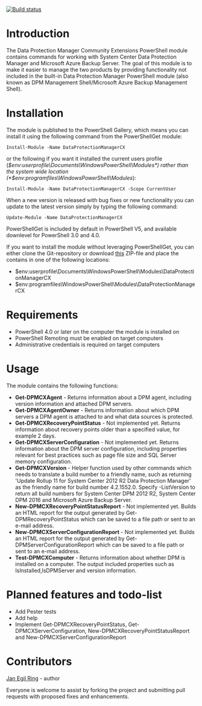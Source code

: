 [![Build status](https://ci.appveyor.com/api/projects/status/a1co1l9w72p93dl7?svg=true)](https://ci.appveyor.com/project/janegilring/dataprotectionmanagercx)

# Introduction

The Data Protection Manager Community Extensions PowerShell module contains commands for working with System Center Data Protection Manager and Microsoft Azure Backup Server.
The goal of this module is to make it easier to manage the two products by providing functionality not included in the built-in Data Protection Manager PowerShell module (also known as DPM Management Shell/Microsoft Azure Backup Management Shell).

# Installation

The module is published to the PowerShell Gallery, which means you can install it using the following command from the PowerShellGet module:

`Install-Module -Name DataProtectionManagerCX`

or the following if you want it installed the current users profile (*$env:userprofile\Documents\WindowsPowerShell\Modules*) rather than the system wide location (*$env:programfiles\WindowsPowerShell\Modules*):

`Install-Module -Name DataProtectionManagerCX -Scope CurrentUser`

When a new version is released with bug fixes or new functionality you can update to the latest version simply by typing the following command:

`Update-Module -Name DataProtectionManagerCX`

PowerShellGet is included by default in PowerShell V5, and available downlevel for PowerShell 3.0 and 4.0.

If you want to install the module without leveraging PowerShellGet, you can either clone the Git-repository or download [this](https://github.com/janegilring/DataProtectionManagerCX/archive/master.zip) ZIP-file and place the contains in one of the following locations:
- $env:userprofile\Documents\WindowsPowerShell\Modules\DataProtectionManagerCX
- $env:programfiles\WindowsPowerShell\Modules\DataProtectionManagerCX

# Requirements

- PowerShell 4.0 or later on the computer the module is installed on
- PowerShell Remoting must be enabled on target computers
- Administrative credentials is required on target computers

# Usage

The module contains the following functions:
- **Get-DPMCXAgent** - Returns information about a DPM agent, including version information and attached DPM servers.
- **Get-DPMCXAgentOwner** - Returns information about which DPM servers a DPM agent is attached to and what data sources is protected.
- **Get-DPMCXRecoveryPointStatus** - Not implemented yet. Returns information about recovery points older than a specified value, for example 2 days.
- **Get-DPMCXServerConfiguration** - Not implemented yet. Returns information about the DPM server configuration, including properties relevant for best practices such as page file size and SQL Server memory configuration.
- **Get-DPMCXVersion** - Helper function used by other commands which needs to translate a build number to a friendly name, such as returning 'Update Rollup 11 for System Center 2012 R2 Data Protection Manager' as the friendly name for build number 4.2.1552.0. Specify -ListVersion to return all build numbers for System Center DPM 2012 R2, System Center DPM 2016 and Microsoft Azure Backup Server. 
- **New-DPMCXRecoveryPointStatusReport** - Not implemented yet. Builds an HTML report for the output generated by Get-DPMRecoveryPointStatus which can be saved to a file path or sent to an e-mail address.
- **New-DPMCXServerConfigurationReport** - Not implemented yet.  Builds an HTML report for the output generated by Get-DPMServerConfigurationReport which can be saved to a file path or sent to an e-mail address.
- **Test-DPMCXComputer** -  Returns information about whether DPM is installed on a computer. The output included properties such as IsInstalled,IsDPMServer and version information.

# Planned features and todo-list

- Add Pester tests
- Add help
- Implement Get-DPMCXRecoveryPointStatus, Get-DPMCXServerConfiguration, New-DPMCXRecoveryPointStatusReport and New-DPMCXServerConfigurationReport

# Contributors

[Jan Egil Ring](https://twitter.com/JanEgilRing) - author

Everyone is welcome to assist by forking the project and submitting pull requests with proposed fixes and enhancements.